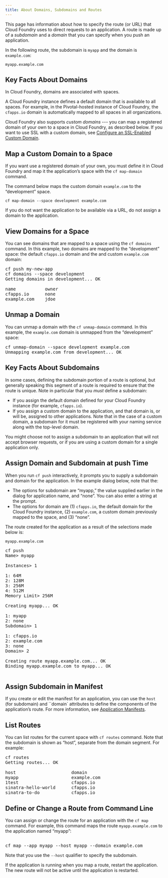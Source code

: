 ```yaml
---
title: About Domains, Subdomains and Routes
---
```



This page has information about how to specify the route (or URL) that Cloud Foundry uses to direct requests to an application. A route is made up of a _subdomain_ and a _domain_ that you can specify when you push an application.

In the following route, the subdomain is `myapp` and the domain is `example.com`:

`myapp.example.com`
## <a id='domains'></a>Key Facts About Domains ##

In Cloud Foundry, domains are associated with spaces.

A Cloud Foundry instance defines a default domain that is available to all spaces. For example, in the Pivotal-hosted instance of Cloud Foundry, the `cfapps.io` domain is automatically mapped to all spaces in all organizations.

Cloud Foundry also supports _custom domains_ --- you can map a registered domain of your own to a space in Cloud Foundry, as described below. If you want to use SSL with a custom domain, see [Configure an SSL-Enabled Custom Domain](./cloudflare.html).

## <a id='map-domain'></a>Map a Custom Domain to a Space ##

If you want use a registered domain of your own, you must define it in Cloud Foundry and map it the application’s space with the `cf map-domain` command.

The command below maps the custom domain `example.com`  to the “development” space.

`cf map-domain --space development example.com`

If you do not want the application to be available via a URL, do not assign a domain to the application.

## <a id='view-domains'></a>View Domains for a Space ##

You can see domains that are mapped to a space using the `cf domains` command. In this example, two domains are mapped to the “development” space:  the default `cfapps.io` domain and the and custom `example.com` domain:

<pre class="terminal">
cf push my-new-app
cf domains --space development
Getting domains in development... OK

name           owner
cfapps.io      none
example.com    jdoe
</pre>



## <a id='unmap-domain'></a>Unmap a Domain ##
You can unmap a domain with the `cf unmap-domain` command.  In this example, the `example.com` domain is unmapped from the “development” space:

<pre class="terminal">
cf unmap-domain --space development example.com
Unmapping example.com from development... OK
</pre>

## <a id='subdomain'></a>Key Facts About Subdomains ##

In some cases, defining the subdomain portion of a route is optional, but generally speaking this segment of a route is required to ensure that the route is unique. Note in particular that you _must_ define a subdomain:

- If you assign the default domain defined for your Cloud Foundry instance (for example, `cfapps.io`).
- If you assign a custom domain to the application, and that domain is, or will be, assigned to other applications. Note that in the case of a custom domain, a subdomain for it must be registered with your naming service along with the top-level domain.

You might choose not to assign a subdomain to an application that will not accept browser requests, or if you are using a custom domain for a single application only.

## <a id='assign-at-push'></a>Assign Domain and Subdomain at push Time ##

When you run `cf push` interactively, it prompts you to supply a subdomain and domain for the application. In the example dialog below, note that the:

- The options for subdomain are “myapp,” the value supplied earlier in the dialog for application name, and “none”. You can also enter a string at the prompt.
- The options for domain are (1) `cfapps.io`, the default domain for the Cloud Foundry instance, (2) `example.com`, a custom domain previously mapped to the space, and (3) “none”.

The route created for the application as a result of the selections made below is:

`myapp.example.com`

<pre class="terminal">
cf push
Name> myapp

Instances> 1

1: 64M
2: 128M
3: 256M
4: 512M
Memory Limit> 256M

Creating myapp... OK

1: myapp
2: none
Subdomain> 1

1: cfapps.io
2: example.com
3: none
Domain> 2

Creating route myapp.example.com... OK
Binding myapp.example.com to myapp... OK

</pre>


## <a id='assign-in-manifest'></a>Assign Subdomain in Manifest ##

If you create or edit the manifest for an application, you can use the `host` (for subdomain) and ``domain` attributes to define the components of the application’s route. For more information, see [Application Manifests](../deploy-apps/manifest.html).

## <a id='list-routes'></a>List Routes ##

You can list routes for the current space with `cf routes` command.  Note that the subdomain is shown as “host”, separate from the domain segment. For example:
<pre class="terminal">
cf routes
Getting routes... OK

host                     domain
myapp                    example.com
1test                    cfapps.io
sinatra-hello-world      cfapps.io
sinatra-to-do            cfapps.io
</pre>

## <a id='define-route'></a>Define or Change a Route from Command Line
You can assign or change the route for an application with the `cf map` command. For example, this command maps the route  `myapp.example.com` to the application named “myapp”:
<pre class="terminal">

cf map --app myapp --host myapp --domain example.com
</pre>

Note that you use the `--host` qualifier to specify the subdomain.

If the application is running when you map a route, restart the application. The new route will not be active until the application is restarted.

